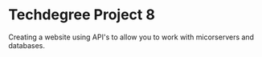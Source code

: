 # Techdegree Project 8

Creating a website using API's to allow you to work with micorservers and databases. 